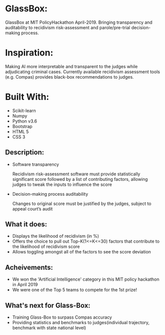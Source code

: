 # GlassBox:
GlassBox at MIT PolicyHackathon April-2019. Bringing transparency and auditability to recidivism risk-assessment and parole/pre-trial decision-making process.


# Inspiration:
Making AI more interpretable and transparent to the judges while adjudicating criminal cases. Currently available recidivism assessment tools (e.g. Compas) provides black-box recommendations
to judges.



# Built With:
<ul>
<li>Scikit-learn</li>
<li>Numpy</li>
<li>Python v3.6</li>
<li>Bootstrap</li>
<li>HTML 5</li>
<li>CSS 3</li>
</ul>

## Description:
<ul>
<li>Software transparency</li>

Recidivism risk-assessment software must provide statistically significant score followed by a list of contributing factors, allowing judges to tweak the inputs to influence the score

<li>Decision-making process auditability</li>

Changes to original score must be justified by the judges, subject to appeal court’s audit

</ul>

## What it does:
<ul>
<li> Displays the likelihood of recidivism (in %) </li>
<li> Offers the choice to pull out Top-K(1<=K<=30) factors that contribute to the likelihood of recidivism score </li>
<li> Allows toggling amongst all of the factors to see the score deviation </li>
</ul>



## Acheivements:

<ul>
<li> We won the 'Artificial Intelligence' category in this MIT policy hackathon in April 2019 </li>
<li> We were one of the Top 5 teams to compete for the 1st prize! </li>
</ul>

## What's next for Glass-Box:
<ul>
	<li>Training Glass-Box to surpass Compas accuracy</li>
	<li>Providing statistics and benchmarks to judges(individual trajectory, benchmark with state national level)</li>
</ul>

